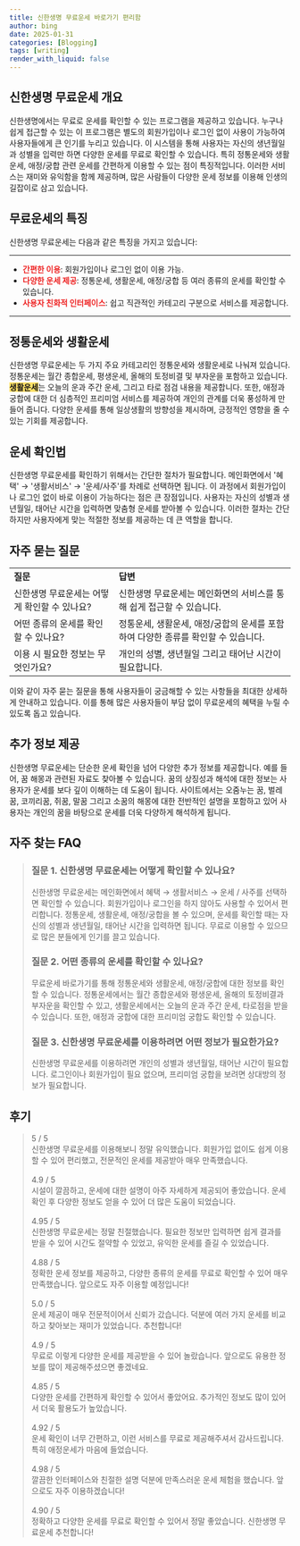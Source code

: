 ```yaml
---
title: 신한생명 무료운세 바로가기 편리함
author: bing
date: 2025-01-31
categories: [Blogging]
tags: [writing]
render_with_liquid: false
---
```



<h2 id='신한생명 무료운세 개요'>신한생명 무료운세 개요</h2>

<p>신한생명에서는 무료로 운세를 확인할 수 있는 프로그램을 제공하고 있습니다. 누구나 쉽게 접근할 수 있는 이 프로그램은 별도의 회원가입이나 로그인 없이 사용이 가능하여 사용자들에게 큰 인기를 누리고 있습니다. 이 시스템을 통해 사용자는 자신의 생년월일과 성별을 입력만 하면 다양한 운세를 무료로 확인할 수 있습니다. 특히 정통운세와 생활운세, 애정/궁합 관련 운세를 간편하게 이용할 수 있는 점이 특징적입니다. 이러한 서비스는 재미와 유익함을 함께 제공하며, 많은 사람들이 다양한 운세 정보를 이용해 인생의 길잡이로 삼고 있습니다.</p>

<h2 id='무료운세의 특징'>무료운세의 특징</h2>

<p>신한생명 무료운세는 다음과 같은 특징을 가지고 있습니다:</p>

<hr />

<ul>
    <li><b><span style="color: #ee2323;">간편한 이용</span></b>: 회원가입이나 로그인 없이 이용 가능.</li>
    <li><b><span style="color: #ee2323;">다양한 운세 제공</span></b>: 정통운세, 생활운세, 애정/궁합 등 여러 종류의 운세를 확인할 수 있습니다.</li>
    <li><b><span style="color: #ee2323;">사용자 친화적 인터페이스</span></b>: 쉽고 직관적인 카테고리 구분으로 서비스를 제공합니다.</li>
</ul>

<hr />

<h2 id='정통운세와 생활운세'>정통운세와 생활운세</h2>

<p>신한생명 무료운세는 두 가지 주요 카테고리인 정통운세와 생활운세로 나눠져 있습니다. 정통운세는 월간 종합운세, 평생운세, 올해의 토정비결 및 부자운을 포함하고 있습니다. <b><span style="background-color: #ffe066;">생활운세</span></b>는 오늘의 운과 주간 운세, 그리고 타로 점검 내용을 제공합니다. 또한, 애정과 궁합에 대한 더 심층적인 프리미엄 서비스를 제공하여 개인의 관계를 더욱 풍성하게 만들어 줍니다. 다양한 운세를 통해 일상생활의 방향성을 제시하며, 긍정적인 영향을 줄 수 있는 기회를 제공합니다.</p>

<h2 id='운세 확인법'>운세 확인법</h2>

<p>신한생명 무료운세를 확인하기 위해서는 간단한 절차가 필요합니다. 메인화면에서 '혜택' → '생활서비스' → '운세/사주'를 차례로 선택하면 됩니다. 이 과정에서 회원가입이나 로그인 없이 바로 이용이 가능하다는 점은 큰 장점입니다. 사용자는 자신의 성별과 생년월일, 태어난 시간을 입력하면 맞춤형 운세를 받아볼 수 있습니다. 이러한 절차는 간단하지만 사용자에게 맞는 적절한 정보를 제공하는 데 큰 역할을 합니다.</p>

<h2 id='자주 묻는 질문'>자주 묻는 질문</h2>

<table>
    <tr>
        <td><b>질문</b></td>
        <td><b>답변</b></td>
    </tr>
    <tr>
        <td>신한생명 무료운세는 어떻게 확인할 수 있나요?</td>
        <td>신한생명 무료운세는 메인화면의 서비스를 통해 쉽게 접근할 수 있습니다.</td>
    </tr>
    <tr>
        <td>어떤 종류의 운세를 확인할 수 있나요?</td>
        <td>정통운세, 생활운세, 애정/궁합의 운세를 포함하여 다양한 종류를 확인할 수 있습니다.</td>
    </tr>
    <tr>
        <td>이용 시 필요한 정보는 무엇인가요?</td>
        <td>개인의 성별, 생년월일 그리고 태어난 시간이 필요합니다.</td>
    </tr>
</table>

<p>이와 같이 자주 묻는 질문을 통해 사용자들이 궁금해할 수 있는 사항들을 최대한 상세하게 안내하고 있습니다. 이를 통해 많은 사용자들이 부담 없이 무료운세의 혜택을 누릴 수 있도록 돕고 있습니다.</p>

<h2 id='추가 정보 제공'>추가 정보 제공</h2>

<p>신한생명 무료운세는 단순한 운세 확인을 넘어 다양한 추가 정보를 제공합니다. 예를 들어, 꿈 해몽과 관련된 자료도 찾아볼 수 있습니다. 꿈의 상징성과 해석에 대한 정보는 사용자가 운세를 보다 깊이 이해하는 데 도움이 됩니다. 사이트에서는 오줌누는 꿈, 벌레꿈, 코끼리꿈, 쥐꿈, 말꿈 그리고 소꿈의 해몽에 대한 전반적인 설명을 포함하고 있어 사용자는 개인의 꿈을 바탕으로 운세를 더욱 다양하게 해석하게 됩니다.</p>


<h2 id='자주_찾는_FAQ'>자주 찾는 FAQ</h2>
<div itemscope="" itemtype="https://schema.org/FAQPage"> 
<blockquote> 
<div itemscope="" itemprop="mainEntity" itemtype="https://schema.org/Question"> 
<h3 itemprop="name">질문 1. 신한생명 무료운세는 어떻게 확인할 수 있나요?</h3> 
<div itemscope="" itemprop="acceptedAnswer" itemtype="https://schema.org/Answer"> 
<span itemprop="text"> 
<p>신한생명 무료운세는 메인화면에서 혜택 → 생활서비스 → 운세 / 사주를 선택하면 확인할 수 있습니다. 회원가입이나 로그인을 하지 않아도 사용할 수 있어서 편리합니다. 정통운세, 생활운세, 애정/궁합을 볼 수 있으며, 운세를 확인할 때는 자신의 성별과 생년월일, 태어난 시간을 입력하면 됩니다. 무료로 이용할 수 있으므로 많은 분들에게 인기를 끌고 있습니다.</p> 
</span> 
</div> 
</div> 

<div itemscope="" itemprop="mainEntity" itemtype="https://schema.org/Question"> 
<h3 itemprop="name">질문 2. 어떤 종류의 운세를 확인할 수 있나요?</h3> 
<div itemscope="" itemprop="acceptedAnswer" itemtype="https://schema.org/Answer"> 
<span itemprop="text"> 
<p>무료운세 바로가기를 통해 정통운세와 생활운세, 애정/궁합에 대한 정보를 확인할 수 있습니다. 정통운세에서는 월간 종합운세와 평생운세, 올해의 토정비결과 부자운을 확인할 수 있고, 생활운세에서는 오늘의 운과 주간 운세, 타로점을 받을 수 있습니다. 또한, 애정과 궁합에 대한 프리미엄 궁합도 확인할 수 있습니다.</p> 
</span> 
</div> 
</div> 

<div itemscope="" itemprop="mainEntity" itemtype="https://schema.org/Question"> 
<h3 itemprop="name">질문 3. 신한생명 무료운세를 이용하려면 어떤 정보가 필요한가요?</h3> 
<div itemscope="" itemprop="acceptedAnswer" itemtype="https://schema.org/Answer"> 
<span itemprop="text"> 
<p>신한생명 무료운세를 이용하려면 개인의 성별과 생년월일, 태어난 시간이 필요합니다. 로그인이나 회원가입이 필요 없으며, 프리미엄 궁합을 보려면 상대방의 정보가 필요합니다.</p> 
</span> 
</div> 
</div> 
</blockquote> 
</div>
<h2 id='후기'>후기</h2>
<div itemscope itemtype="https://schema.org/Product">
  <blockquote>
  <div itemprop="review" itemscope itemtype="https://schema.org/Review">
      <div itemprop="reviewRating" itemscope itemtype="https://schema.org/Rating"> <span itemprop="ratingValue">5</span> / <span itemprop="bestRating">5</span> </div>
      <span itemprop="reviewBody">신한생명 무료운세를 이용해보니 정말 유익했습니다. 회원가입 없이도 쉽게 이용할 수 있어 편리했고, 전문적인 운세를 제공받아 매우 만족했습니다.</span>
  </div>
  <br>
  <div itemprop="review" itemscope itemtype="https://schema.org/Review">
      <div itemprop="reviewRating" itemscope itemtype="https://schema.org/Rating"> <span itemprop="ratingValue">4.9</span> / <span itemprop="bestRating">5</span> </div>
      <span itemprop="reviewBody">시설이 깔끔하고, 운세에 대한 설명이 아주 자세하게 제공되어 좋았습니다. 운세 확인 후 다양한 정보도 얻을 수 있어 더 많은 도움이 되었습니다.</span>
  </div>
  <br>
  <div itemprop="review" itemscope itemtype="https://schema.org/Review">
      <div itemprop="reviewRating" itemscope itemtype="https://schema.org/Rating"> <span itemprop="ratingValue">4.95</span> / <span itemprop="bestRating">5</span> </div>
      <span itemprop="reviewBody">신한생명 무료운세는 정말 친절했습니다. 필요한 정보만 입력하면 쉽게 결과를 받을 수 있어 시간도 절약할 수 있었고, 유익한 운세를 즐길 수 있었습니다.</span>
  </div>
  <br>
  <div itemprop="review" itemscope itemtype="https://schema.org/Review">
      <div itemprop="reviewRating" itemscope itemtype="https://schema.org/Rating"> <span itemprop="ratingValue">4.88</span> / <span itemprop="bestRating">5</span> </div>
      <span itemprop="reviewBody">정확한 운세 정보를 제공하고, 다양한 종류의 운세를 무료로 확인할 수 있어 매우 만족했습니다. 앞으로도 자주 이용할 예정입니다!</span>
  </div>
  <br>
  <div itemprop="review" itemscope itemtype="https://schema.org/Review">
      <div itemprop="reviewRating" itemscope itemtype="https://schema.org/Rating"> <span itemprop="ratingValue">5.0</span> / <span itemprop="bestRating">5</span> </div>
      <span itemprop="reviewBody">운세 제공이 매우 전문적이어서 신뢰가 갔습니다. 덕분에 여러 가지 운세를 비교하고 찾아보는 재미가 있었습니다. 추천합니다!</span>
  </div>
  <br>
  <div itemprop="review" itemscope itemtype="https://schema.org/Review">
      <div itemprop="reviewRating" itemscope itemtype="https://schema.org/Rating"> <span itemprop="ratingValue">4.9</span> / <span itemprop="bestRating">5</span> </div>
      <span itemprop="reviewBody">무료로 이렇게 다양한 운세를 제공받을 수 있어 놀랐습니다. 앞으로도 유용한 정보를 많이 제공해주셨으면 좋겠네요.</span>
  </div>
  <br>
  <div itemprop="review" itemscope itemtype="https://schema.org/Review">
      <div itemprop="reviewRating" itemscope itemtype="https://schema.org/Rating"> <span itemprop="ratingValue">4.85</span> / <span itemprop="bestRating">5</span> </div>
      <span itemprop="reviewBody">다양한 운세를 간편하게 확인할 수 있어서 좋았어요. 추가적인 정보도 많이 있어서 더욱 활용도가 높았습니다.</span>
  </div>
  <br>
  <div itemprop="review" itemscope itemtype="https://schema.org/Review">
      <div itemprop="reviewRating" itemscope itemtype="https://schema.org/Rating"> <span itemprop="ratingValue">4.92</span> / <span itemprop="bestRating">5</span> </div>
      <span itemprop="reviewBody">운세 확인이 너무 간편하고, 이런 서비스를 무료로 제공해주셔서 감사드립니다. 특히 애정운세가 마음에 들었습니다.</span>
  </div>
  <br>
  <div itemprop="review" itemscope itemtype="https://schema.org/Review">
      <div itemprop="reviewRating" itemscope itemtype="https://schema.org/Rating"> <span itemprop="ratingValue">4.98</span> / <span itemprop="bestRating">5</span> </div>
      <span itemprop="reviewBody">깔끔한 인터페이스와 친절한 설명 덕분에 만족스러운 운세 체험을 했습니다. 앞으로도 자주 이용하겠습니다!</span>
  </div>
  <br>
  <div itemprop="review" itemscope itemtype="https://schema.org/Review">
      <div itemprop="reviewRating" itemscope itemtype="https://schema.org/Rating"> <span itemprop="ratingValue">4.90</span> / <span itemprop="bestRating">5</span> </div>
      <span itemprop="reviewBody">정확하고 다양한 운세를 무료로 확인할 수 있어서 정말 좋았습니다. 신한생명 무료운세 추천합니다!</span>
  </div>
  </blockquote>
</div>
